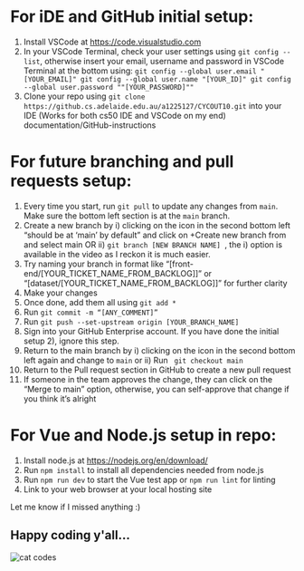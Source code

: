 # For iDE and GitHub initial setup: 
1)	Install VSCode at https://code.visualstudio.com
2)	In your VSCode Terminal, check your user settings using `git config --list`, otherwise insert your email, username and password in VSCode Terminal at the bottom using: 
`git config --global user.email "[YOUR_EMAIL]"
git config --global user.name "[YOUR_ID]"
git config --global user.password ""[YOUR_PASSWORD]""`
3)	Clone your repo using `git clone https://github.cs.adelaide.edu.au/a1225127/CYCOUT10.git`  into your IDE (Works for both cs50 IDE and VSCode on my end)
documentation/GitHub-instructions

# For future branching and pull requests setup: 
1)	Every time you start, run `git pull` to update any changes from `main`. Make sure the bottom left section is at the `main` branch. 
2)	Create a new branch by i) clicking on the icon in the second bottom left “should be at ‘main’ by default” and click on +Create new branch from and select main OR ii) `git branch [NEW BRANCH NAME] `, the i) option is available in the video as I reckon it is much easier. 
3)	Try naming your branch in format like “[front-end/[YOUR_TICKET_NAME_FROM_BACKLOG]]” or “[dataset/[YOUR_TICKET_NAME_FROM_BACKLOG]]” for further clarity
4)	Make your changes
5)	Once done, add them all using `git add *`
6)	Run `git commit -m “[ANY_COMMENT]” `
7)	Run `git push --set-upstream origin [YOUR_BRANCH_NAME]`
8)	Sign into your GitHub Enterprise account. If you have done the initial setup 2), ignore this step. 
9)	Return to the main branch by i) clicking on the icon in the second bottom left again and change to `main` or ii) Run ` git checkout main`
10)	Return to the Pull request section in GitHub to create a new pull request
11)	If someone in the team approves the change, they can click on the “Merge to main” option, otherwise, you can self-approve that change if you think it’s alright

# For Vue and Node.js setup in repo:
1.	Install node.js at https://nodejs.org/en/download/
2.	Run `npm install` to install all dependencies needed from node.js
3.	Run `npm run dev` to start the Vue test app or `npm run lint` for linting
4.	Link to your web browser at your local hosting site

Let me know if I missed anything :) 

## Happy coding y'all…

![cat codes](https://c.tenor.com/y2JXkY1pXkwAAAAM/cat-computer.gif)
